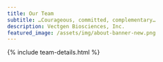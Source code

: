```yaml
---
title: Our Team
subtitle: …Courageous, committed, complementary…
description: Vectgen Biosciences, Inc.
featured_image: /assets/img/about-banner-new.png
---
```

{% include team-details.html %}


<!-- featured_image: /assets/img/sections/broofoac.jpg
```components/teams/team-carousel-1.html ```
{% include components/teams/team-carousel-1.html %}

---
```components/teams/team-carousel-2.html ```
{% include components/teams/team-carousel-2.html %}

---
```components/teams/team-carousel-3.html ```
{% include components/teams/team-carousel-3.html %}

---
```components/teams/team-carousel-4.html ```
{% include components/teams/team-carousel-4.html %}

---
```components/teams/team-carousel-5.html ```
{% include components/teams/team-carousel-5.html %}
-->